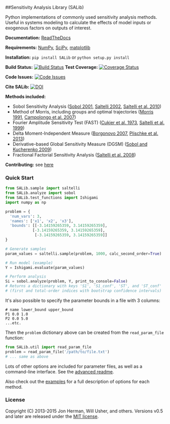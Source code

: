 ##Sensitivity Analysis Library (SALib)

Python implementations of commonly used sensitivity analysis methods. Useful in systems modeling to calculate the effects of model inputs or exogenous factors on outputs of interest.

**Documentation:** [ReadTheDocs](http://salib.readthedocs.org)

**Requirements:** [NumPy](http://www.numpy.org/), [SciPy](http://www.scipy.org/), [matplotlib](http://matplotlib.org/)

**Installation:** `pip install SALib` or `python setup.py install`

**Build Status:** [![Build Status](https://travis-ci.org/SALib/SALib.svg?branch=master)](https://travis-ci.org/SALib/SALib)    **Test Coverage:** [![Coverage Status](https://img.shields.io/coveralls/SALib/SALib.svg)](https://coveralls.io/r/SALib/SALib)

**Code Issues:** [![Code Issues](https://www.quantifiedcode.com/api/v1/project/ed62e70f899e4ec8af4ea6b2212d4b30/badge.svg)](https://www.quantifiedcode.com/app/project/ed62e70f899e4ec8af4ea6b2212d4b30)

**Cite SALib:** [![DOI](https://zenodo.org/badge/15666/SALib/SALib.svg)](https://zenodo.org/badge/latestdoi/15666/SALib/SALib)

**Methods included:**
* Sobol Sensitivity Analysis ([Sobol 2001](http://www.sciencedirect.com/science/article/pii/S0378475400002706), [Saltelli 2002](http://www.sciencedirect.com/science/article/pii/S0010465502002801), [Saltelli et al. 2010](http://www.sciencedirect.com/science/article/pii/S0010465509003087))
* Method of Morris, including groups and optimal trajectories ([Morris 1991](http://www.tandfonline.com/doi/abs/10.1080/00401706.1991.10484804), [Campolongo et al. 2007](http://www.sciencedirect.com/science/article/pii/S1364815206002805))
* Fourier Amplitude Sensitivity Test (FAST) ([Cukier et al. 1973](http://scitation.aip.org/content/aip/journal/jcp/59/8/10.1063/1.1680571), [Saltelli et al. 1999](http://amstat.tandfonline.com/doi/abs/10.1080/00401706.1999.10485594))
* Delta Moment-Independent Measure ([Borgonovo 2007](http://www.sciencedirect.com/science/article/pii/S0951832006000883), [Plischke et al. 2013](http://www.sciencedirect.com/science/article/pii/S0377221712008995))
* Derivative-based Global Sensitivity Measure (DGSM) ([Sobol and Kucherenko 2009](http://www.sciencedirect.com/science/article/pii/S0378475409000354))
* Fractional Factorial Sensitivity Analysis ([Saltelli et al. 2008](http://www.wiley.com/WileyCDA/WileyTitle/productCd-0470059974.html))

**Contributing:** see [here](CONTRIBUTING.md)

### Quick Start
```python
from SALib.sample import saltelli
from SALib.analyze import sobol
from SALib.test_functions import Ishigami
import numpy as np

problem = {
  'num_vars': 3, 
  'names': ['x1', 'x2', 'x3'], 
  'bounds': [[-3.14159265359, 3.14159265359], 
            [-3.14159265359, 3.14159265359], 
             [-3.14159265359, 3.14159265359]]
}

# Generate samples
param_values = saltelli.sample(problem, 1000, calc_second_order=True)

# Run model (example)
Y = Ishigami.evaluate(param_values)

# Perform analysis
Si = sobol.analyze(problem, Y, print_to_console=False)
# Returns a dictionary with keys 'S1', 'S1_conf', 'ST', and 'ST_conf'
# (first and total-order indices with bootstrap confidence intervals)
```

It's also possible to specify the parameter bounds in a file with 3 columns:
```
# name lower_bound upper_bound
P1 0.0 1.0
P2 0.0 5.0
...etc.
```

Then the `problem` dictionary above can be created from the `read_param_file` function:
```python
from SALib.util import read_param_file
problem = read_param_file('/path/to/file.txt')
# ... same as above
```

Lots of other options are included for parameter files, as well as a command-line interface. See the [advanced readme](README-advanced.md).

Also check out the [examples](https://github.com/SALib/SALib/tree/master/examples) for a full description of options for each method.

### License
Copyright (C) 2013-2015 Jon Herman, Will Usher, and others. Versions v0.5 and later are released under the [MIT license](LICENSE.md).
